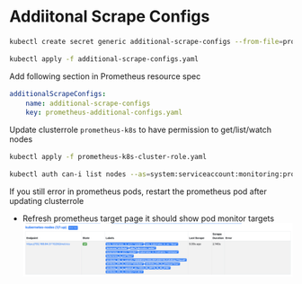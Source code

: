 # Addiitonal Scrape Configs

```bash
kubectl create secret generic additional-scrape-configs --from-file=prometheus-additional-configs.yaml  -n monitoring --dry-run=client -oyaml > additional-scrape-configs.yaml
```

```bash
kubectl apply -f additional-scrape-configs.yaml
```

Add following section in Prometheus resource spec

```yaml
additionalScrapeConfigs:
    name: additional-scrape-configs
    key: prometheus-additional-configs.yaml
```

Update clusterrole `prometheus-k8s` to have permission to get/list/watch nodes

```bash
kubectl apply -f prometheus-k8s-cluster-role.yaml
```

```bash
kubectl auth can-i list nodes --as=system:serviceaccount:monitoring:prometheus-k8s
```

If you still error in prometheus pods, restart the prometheus pod after updating clusterrole


 - Refresh prometheus target page it should show pod monitor targets
![img](img/kubernetes_node_monitoring.png)
